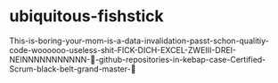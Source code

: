 # ubiquitous-fishstick
This-is-boring-your-mom-is-a-data-invalidation-passt-schon-qualitiy-code-woooooo-useless-shit-FICK-DICH-EXCEL-ZWEIII-DREI-NEINNNNNNNNNNN-🖕-github-repositories-in-kebap-case-Certified-Scrum-black-belt-grand-master-🥋

